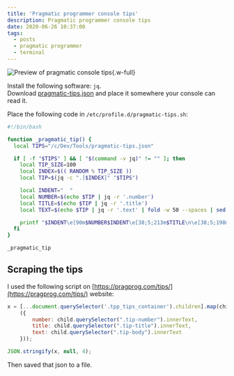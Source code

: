 ```yaml
---
title: 'Pragmatic programmer console tips'
description: Pragmatic programmer console tips
date: 2020-06-26 10:37:00
tags: 
  - posts
  - pragmatic programmer
  - terminal
---
```


![Preview of pragmatic console tips](/assets/images/posts/pragmatic-tips.png){.w-full}

Install the following software: `jq`.  
Download [pragmatic-tips.json](/assets/downloads/posts/pragmatic-tips.json) and
place it somewhere your console can read it.

Place the following code in
`/etc/profile.d/pragmatic-tips.sh`:

```bash
#!/bin/bash

function _pragmatic_tip() {
  local TIPS="/c/Dev/Tools/pragmatic-tips.json"

  if [ -f "$TIPS" ] && [ "$(command -v jq)" != "" ]; then
    local TIP_SIZE=100
    local INDEX=$(( RANDOM % TIP_SIZE ))
    local TIP=$(jq -c ".[$INDEX]" "$TIPS")

    local INDENT="  "
    local NUMBER=$(echo $TIP | jq -r '.number')
    local TITLE=$(echo $TIP | jq -r '.title')
    local TEXT=$(echo $TIP | jq -r '.text' | fold -w 50 --spaces | sed "s/^/$INDENT/g")

    printf "$INDENT\e[90m$NUMBER$INDENT\e[38;5;213m$TITLE\n\e[38;5;198m$TEXT\e[39m"
  fi
}

_pragmatic_tip
```

## Scraping the tips

I used the following script on [https://pragprog.com/tips/](https://pragprog.com/tips/) website:

```js
x = [...document.querySelector('.tpp_tips_container').children].map(child =>
    ({
        number: child.querySelector(".tip-number").innerText,
        title: child.querySelector(".tip-title").innerText,
        text: child.querySelector(".tip-body").innerText
    }));

JSON.stringify(x, null, 4);
```
Then saved that json to a file.

